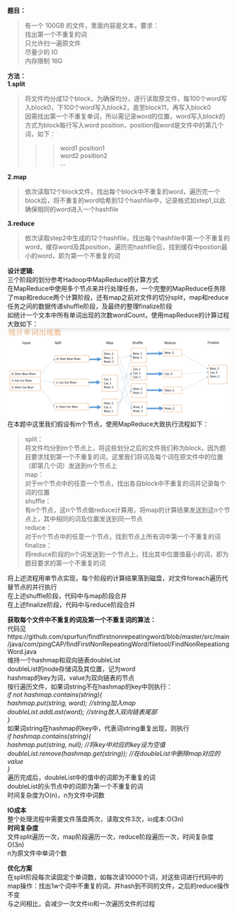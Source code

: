**题目：**  
  >有一个 100GB 的文件，里面内容是文本，要求：  
  >找出第一个不重复的词  
  >只允许扫一遍原文件  
  >尽量少的 IO  
  >内存限制 16G  
  
**方法：**   
  __1.split__  
>将文件均分成12个block，为确保均分，逐行读取原文件，每100个word写入block0，下100个word写入block2，直至block11，再写入block0  
>因需找出第一个不重复单词，所以需记录word的位置，word写入block的方式为block每行写入word position，position指word是文件中的第几个词，如下：  
>>>word1 position1   
>>>word2 position2   
    ...  
  
 __2.map__  
>依次读取12个block文件，找出每个block中不重复的word，遍历完一个block后，将不重复的word哈希到12个hashfile中，记录格式如step1,以此确保相同的word进入一个hashfile  

__3.reduce__
>依次读取step2中生成的12个hashfile，找出每个hashfile中第一个不重复的word，缓存word及其position，遍历完hashfile后，找到缓存中postion最小的word，即为第一个不重复的词  


**设计逻辑:**  
三个阶段的划分参考Hadoop中MapReduce的计算方式  
在MapReduce中使用多个节点来并行处理任务，一个完整的MapReduce任务除了map和reduce两个计算阶段，还有map之前对文件的切分split，map和reduce任务之间的数据传递shuffle阶段，及最终的整理finalize阶段  
如统计一个文本中所有单词出现的次数wordCount，使用mapReduce的计算过程大致如下：  
![wordCount](https://github.com/spurfun/findfirstnonrepeatingword/blob/master/src/main/resources/wordCount.png)  
在本题中这里我们假设有m个节点，使用MapReduce大致执行流程如下：  
>split：  
>将文件均分到m个节点上，将这些划分之后的文件我们称为block，因为题目要求找到第一个不重复的词，这里我们将词及每个词在原文件中的位置（即第几个词）发送到m个节点上  
>map：  
>对于m个节点中的任意一个节点，找出各自block中不重复的词并记录每个词的位置  
>shuffle：  
>有n个节点，这n个节点做reduce计算用，将map的计算结果发送到这n个节点上，其中相同的词及位置发送到同一节点  
>reduce：  
>对于n个节点中的任意一个节点，找到节点上所有词中第一个不重复的词  
>finalize：  
>将reduce阶段的n个词发送到一个节点上，找出其中位置值最小的词，即为题目要求的第一个不重复的词

将上述流程用单节点实现，每个阶段的计算结果落到磁盘，对文件foreach遍历代替节点的并行执行  
在上述shuffle阶段，代码中与map阶段合并  
在上述finalize阶段，代码中与reduce阶段合并  


**获取每个文件中不重复的词及第一个不重复词的算法：**  
代码见https://github.com/spurfun/findfirstnonrepeatingword/blob/master/src/main/java/com/pingCAP/findFirstNonRepeatingWord/filetool/FindNonRepeationgWord.java  
维持一个hashmap和双向链表doubleList  
doubleList的node存储词及其位置，记为word  
hashmap的key为词，value为双向链表的节点  
按行遍历文件，如果词string不在hashmap的key中则执行：  
*if not hashmap.contains(string){  
hashmap.put(string, word); //string加入map  
doubleList.addLast(word);  //string放入双向链表尾部  
}*  
如果词string在hashmap的key中，代表词string重复出现，则执行  
*if hashmap.contains(string){  
hashmap.put(string, null); //将key中对应的key设为空值  
doubleList.remove(hashmap.get(string));  //在doubleList中删除map对应的value  
}*  
遍历完成后，doubleList中的值中的词即为不重复的词  
doubleList的头节点中的词即为第一个不重复的词  
时间复杂度为O(n)，n为文件中词数  


**IO成本**  
整个处理流程中需要文件落盘两次，读取文件3次，io成本:O(3n)  
**时间复杂度**  
文件split遍历一次，map阶段遍历一次，reduce阶段遍历一次，时间复杂度O(3n)  
n为原文件中单词个数  


**优化方案**  
在split阶段每次读固定个单词数，如每次读10000个词，对这些词进行代码中的map操作：找出1w个词中不重复的词，并hash到不同的文件，之后的reduce操作不变    
与之间相比，会减少一次文件io和一次遍历文件的过程  

